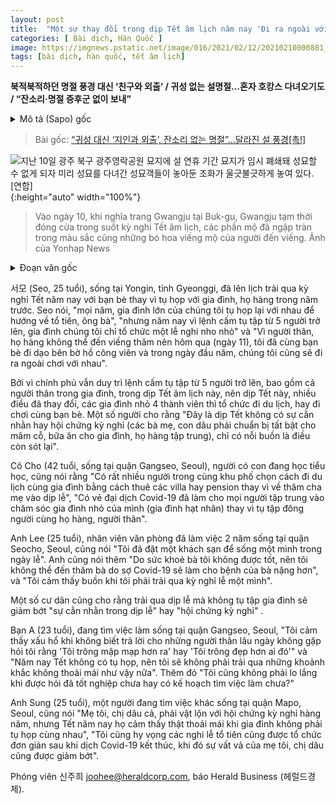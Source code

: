 ```yaml
---
layout: post
title:  "Một sự thay đổi trong dịp Tết âm lịch năm nay 'Đi ra ngoài với người thân thay vì về nhà', 'Không bị cằn nhằn'"
categories: [ Bài dịch, Hàn Quốc ]
image: https://imgnews.pstatic.net/image/016/2021/02/12/20210210000881_0_20210212094335936.jpg
tags: [bài dịch, hàn quốc, tết âm lịch]
---
```


**북적북적하던 명절 풍경 대신 ‘친구와 외출’ / 귀성 없는 설명절…혼자 호캉스 다녀오기도 / “잔소리·명절 증후군 없이 보내”**

<details>
  <summary>Mô tả (Sapo) gốc</summary>
  <p>"Đi ra ngoài với bạn bè" thay vì chen lấn trong những nơi đông đúc</p>
  <p>Không về nhà... Đi du lịch một mình</p>
  <p>"Không bị cằn nhằn - Không có hội chứng kỳ nghỉ"</p>
</details>

> Bài gốc: [“귀성 대신 ‘지인과 외출’, 잔소리 없는 명절”…달라진 설 풍경[촉!]](https://n.news.naver.com/article/016/0001793013)

![지난 10일 광주 북구 광주영락공원 묘지에 설 연휴 기간 묘지가 임시 폐쇄돼 성묘할 수 없게 되자 미리 성묘를 다녀간 성묘객들이 놓아둔 조화가 울긋불긋하게 놓여 있다. [연합]](https://imgnews.pstatic.net/image/016/2021/02/12/20210210000881_0_20210212094335936.jpg){:height="auto" width="100%"}
> Vào ngày 10, khi nghĩa trang Gwangju tại Buk-gu, Gwangju tạm thời đóng cửa trong suốt kỳ nghỉ Tết âm lịch, các phần mộ đã ngập tràn trong màu sắc cũng những bó hoa viếng mộ của người đến viếng. Ảnh của Yonhap News

<details>
  <summary>Đoạn văn gốc</summary>
  <p>[헤럴드경제=신주희 기자] 경기 용인시에 거주하는 취업준비생 서모(25) 씨는 친척들이 모여 제사를 지내던 예년 설과 달리 명절 연휴 친구들과 약속을 잡았다. 서 씨는 “매년 대가족이 집에 모여 제사를 크게 지냈지만 ‘5인 이상 사적 모임 금지’로 단출하게 제사를 지냈다”며 “친척들이 못 오니 어제(11일)는 친구들과 인근 호수공원 산책을 하러 나갔다 오고 설날인 오늘도 외출한다”고 했다.</p>
  <p>정부가 설 연휴 기간에도 직계 가족 포함 ‘5인 이상 모임 금지’ 조치를 유지한 가운데, 가족을 방문할 수 없게 되자 4인 가족 단위의 여행이나 지인들끼리 연휴를 보내는 등 명절 풍경이 달라졌다. 일부 시민들 사이에서는 “잔소리나 명절 증후군 없이 애틋함만 남아 있는 설”이라는 반응도 있었다.</p>
  <p>초등학생 자녀를 둔 조모(42·서울 강서구) 씨도 “주위 지인들 중 명절에 친정을 가는 대신 ‘독채 펜션’, ‘키즈 풀빌라’ 등을 빌려 오붓하게 가족 여행을 다녀오려는 사람들이 많다”며 “코로나19(신종 코로나바이러스 감염증)로 인해 명절도 친척들끼리 보내는 북적북적한 느낌보다 핵가족화 경향이 커진 것 같다”고 했다.</p>
  <p>서울 서초구에 거주하는 2년차 직장인 이모(25) 씨도 “연휴 기간 동안 혼자 호텔을 예약해 호캉스를 다녀왔다”고 했다. 그러면서 “친할머니께서 건강이 안 좋으시니 코로나도 심한 마당에 인사를 드리러 갈 수가 없다”며 “연휴 기간 아쉬운 대로 혼자만의 시간을 보내다 왔다”고 덧붙였다.</p>
  <p>일부 시민 사이에서는 가족 모임 없는 설 연휴로 ‘명절 잔소리’, 며느리들의 명절 증후군을 덜 수 있다는 의견도 있었다.</p>
  <p>서울 강서구에 사는 취준생 A(23) 씨는 “오랜만에 만난 친척들이 ‘못 본 새 통통해졌다’고 하거나 ‘누구에 비해 외모가 예뻐졌다’는 얘기를 할 때마다 어떻게 반응해야 할지 당황스러웠다”며 “이번 설에는 명절 분위기는 안 났지만 불편한 순간은 없어서 다행”이라고 했다. 이어 “어른들께서 졸업은 했는지, 취직 계획 있는지 등을 여쭤보는 일이 없어 한시름 놓았다”고 덧붙였다.</p>
  <p>서울 마포구에 사는 취준생 성모(25) 씨도 “맏며느리인 어머니가 매년 명절 증후군 때문에 힘들어하셨는데 이번 설에는 식구들끼리 모이지 않아서 ‘정말 편하다’고 했다”고 전했다. 그러면서 “코로나 이후에도 명절 제사를 간소하게 지내서 어머니를 포함한 며느리들의 명절 부담이 줄었으면 한다”고 말했다.</p>
</details>

서모 (Seo, 25 tuổi), sống tại Yongin, tỉnh Gyeonggi, đã lên lịch trải qua kỳ nghỉ Tết năm nay với bạn bè thay vì tụ họp với gia đình, họ hàng trong năm trước. Seo nói, "mọi năm, gia đình lớn của chúng tôi tụ họp lại với nhau để hướng về tổ tiên, ông bà", "nhưng năm nay vì lệnh cấm tụ tập từ 5 người trở lên, gia đình chúng tôi chỉ tổ chức một lễ nghi nho nhỏ" và "Vì người thân, họ hàng không thể đến viếng thăm nên hôm qua (ngày 11), tôi đã cùng bạn bè đi dạo bên bờ hồ công viên và trong ngày đầu năm, chúng tôi cũng sẽ đi ra ngoài chơi với nhau".

Bởi vì chính phủ vẫn duy trì lệnh cấm tụ tập từ 5 người trở lên, bao gồm cả người thân trong gia đình, trong dịp Tết âm lịch này, nên dịp Tết này, nhiều điều đã thay đổi, các gia đình nhỏ 4 thành viên thì tổ chức đi du lịch, hay đi chơi cùng bạn bè. Một số người cho rằng "Đây là dịp Tết không có sự cằn nhằn hay hội chứng kỳ nghỉ (các bà mẹ, con dâu phải chuẩn bị tất bật cho mâm cỗ, bữa ăn cho gia đình, họ hàng tập trung), chỉ có nỗi buồn là điều còn sót lại".

Cô Cho (42 tuổi, sống tại quận Gangseo, Seoul), người có con đang học tiểu học, cũng nói rằng "Có rất nhiều người trong cùng khu phố chọn cách đi du lịch cùng gia đình bằng cách thuê các villa hay pension thay vì về thăm cha mẹ vào dịp lễ", "Có vẻ đại dịch Covid-19 đã làm cho mọi người tập trung vào chăm sóc gia đình nhỏ của mình (gia đình hạt nhân) thay vì tụ tập đông người cùng họ hàng, người thân".

Anh Lee (25 tuổi), nhân viên văn phòng đã làm việc 2 năm sống tại quận Seocho, Seoul, cũng nói "Tôi đã đặt một khách sạn để sống một mình trong ngày lễ". Anh cũng nói thêm "Do sức khoẻ bà tôi không được tốt, nên tôi không thể đến thăm bà do sợ Covid-19 sẽ làm cho bệnh của bà nặng hơn", và "Tôi cảm thấy buồn khi tôi phải trải qua kỳ nghỉ lễ một mình".

Một số cư dân cũng cho rằng trải qua dịp lễ mà không tụ tập gia đình sẽ giảm bớt "sự cằn nhằn trong dịp lễ" hay "hội chứng kỳ nghỉ" .

Bạn A (23 tuổi), đang tìm việc làm sống tại quận Gangseo, Seoul, "Tôi cảm thấy xấu hổ khi không biết trả lời cho những người thân lâu ngày không gặp hỏi tôi rằng 'Tôi trông mập mạp hơn ra' hay 'Tôi trông đẹp hơn ai đó'" và "Năm nay Tết không có tụ họp, nên tôi sẽ không phải trải qua những khoảnh khắc không thoải mái như vậy nữa". Thêm đó "Tôi cũng không phải lo lắng khi được hỏi đã tốt nghiệp chưa hay có kế hoạch tìm việc làm chưa?"

Anh Sung (25 tuổi), một người đang tìm việc khác sống tại quận Mapo, Seoul, cũng nói "Mẹ tôi, chị dâu cả, phải vật lộn với hội chứng kỳ nghỉ hàng năm, nhưng Tết năm nay họ cảm thấy thật thoải mái khi gia đình không phải tụ họp cùng nhau", "Tôi cũng hy vọng các nghi lễ tổ tiên cũng được tổ chức đơn giản sau khi dịch Covid-19 kết thúc, khi đó sự vất vả của mẹ tôi, chị dâu cũng được giảm bớt".

Phóng viên 신주희 joohee@heraldcorp.com, báo Herald Business (헤럴드경제).